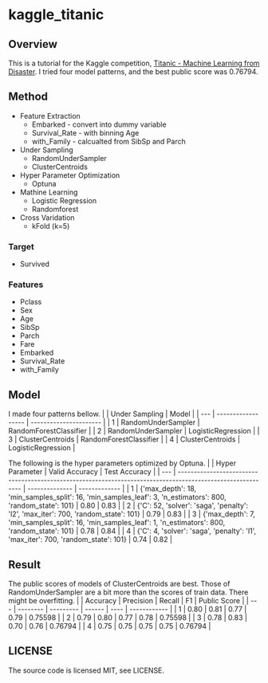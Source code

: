 # kaggle_titanic

## Overview
This is a tutorial for the Kaggle competition, [Titanic - Machine Learning from Disaster](https://www.kaggle.com/c/titanic/overview).
I tried four model patterns, and the best public score was 0.76794.

## Method
- Feature Extraction
  -  Embarked
          -  convert into dummy variable
  -  Survival_Rate
          - with binning Age
  -  with_Family 
          - calcualted from SibSp and Parch
- Under Sampling
  - RandomUnderSampler
  - ClusterCentroids 
- Hyper Parameter Optimization
  - Optuna
- Mathine Learning
  - Logistic Regression
  - Randomforest
- Cross Varidation
  - kFold (k=5)  

### Target
- Survived

### Features
- Pclass
- Sex
- Age
- SibSp
- Parch
- Fare
- Embarked 
- Survival_Rate 
- with_Family 

## Model
I made four patterns bellow.
|     | Under Sampling     | Model                  | 
| --- | ------------------ | ---------------------- | 
| 1   | RandomUnderSampler | RandomForestClassifier | 
| 2   | RandomUnderSampler | LogisticRegression     | 
| 3   | ClusterCentroids   | RandomForestClassifier | 
| 4   | ClusterCentroids   | LogisticRegression     | 

The following is the hyper parameters optimized by Optuna. 
|     | Hyper Parameter                                                                                             | Valid Accuracy | Test Accuracy | 
| --- | ----------------------------------------------------------------------------------------------------------- | -------------- | ------------- | 
| 1   | {'max_depth': 18, 'min_samples_split': 16, 'min_samples_leaf': 3, 'n_estimators': 800, 'random_state': 101} | 0.80           | 0.83          | 
| 2   | {'C': 52, 'solver': 'saga', 'penalty': 'l2', 'max_iter': 700, 'random_state': 101}                          | 0.79           | 0.83          | 
| 3   | {'max_depth': 7, 'min_samples_split': 16, 'min_samples_leaf': 1, 'n_estimators': 800, 'random_state': 101}  | 0.78           | 0.84          | 
| 4   | {'C': 4, 'solver': 'saga', 'penalty': 'l1', 'max_iter': 700, 'random_state': 101}                           | 0.74           | 0.82          | 

## Result
The public scores of models of ClusterCentroids are best. 
Those of RandomUnderSampler are a bit more than the scores of train data.
There might be overfitting.
|     | Accuracy | Precision | Recall | F1   | Public Score | 
| --- | -------- | --------- | ------ | ---- | ------------ | 
| 1   | 0.80     | 0.81      | 0.77   | 0.79 | 0.75598      | 
| 2   | 0.79     | 0.80      | 0.77   | 0.78 | 0.75598      | 
| 3   | 0.78     | 0.83      | 0.70   | 0.76 | 0.76794      | 
| 4   | 0.75     | 0.75      | 0.75   | 0.75 | 0.76794      | 

## LICENSE
The source code is licensed MIT, see LICENSE.
